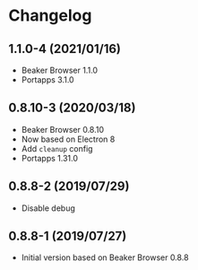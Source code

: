 # Changelog

## 1.1.0-4 (2021/01/16)

* Beaker Browser 1.1.0
* Portapps 3.1.0

## 0.8.10-3 (2020/03/18)

* Beaker Browser 0.8.10
* Now based on Electron 8
* Add `cleanup` config
* Portapps 1.31.0

## 0.8.8-2 (2019/07/29)

* Disable debug

## 0.8.8-1 (2019/07/27)

* Initial version based on Beaker Browser 0.8.8
